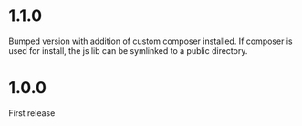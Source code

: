 1.1.0
=====

Bumped version with addition of custom composer installed. If composer is used
for install, the js lib can be symlinked to a public directory.

1.0.0
=====

First release